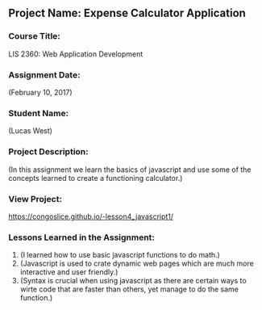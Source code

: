 ## Project Name:  Expense Calculator Application

### Course Title:
LIS 2360:  Web Application Development

### Assignment Date:  
(February 10, 2017)

### Student Name:  
(Lucas West)

### Project Description:
(In this assignment we learn the basics of javascript and use some of the concepts learned to create a functioning calculator.)

### View Project:
https://congoslice.github.io/-lesson4_javascript1/

### Lessons Learned in the Assignment:
1. (I learned how to use basic javascript functions to do math.)
2. (Javascript is used to crate dynamic web pages which are much more interactive and user friendly.)
3. (Syntax is crucial when using javascript as there are certain ways to wirte code that are faster than others, yet manage to do the same function.)
